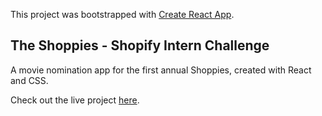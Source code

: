 This project was bootstrapped with [Create React App](https://github.com/facebook/create-react-app).

## The Shoppies - Shopify Intern Challenge

A movie nomination app for the first annual Shoppies, created with React and CSS.

Check out the live project [here](https://shoppies-colin.herokuapp.com/).
